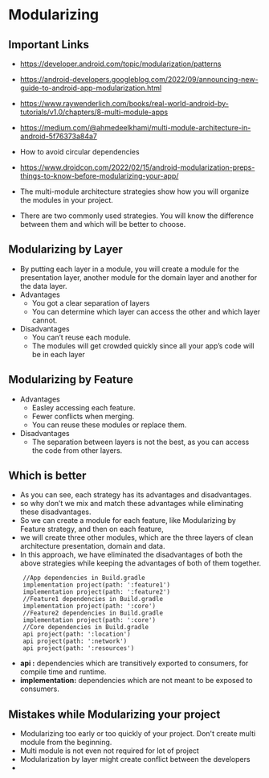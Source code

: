 # Modularizing
## Important Links
- https://developer.android.com/topic/modularization/patterns
- https://android-developers.googleblog.com/2022/09/announcing-new-guide-to-android-app-modularization.html
- https://www.raywenderlich.com/books/real-world-android-by-tutorials/v1.0/chapters/8-multi-module-apps
- https://medium.com/@ahmedeelkhami/multi-module-architecture-in-android-5f76373a84a7
- How to avoid circular dependencies
- https://www.droidcon.com/2022/02/15/android-modularization-preps-things-to-know-before-modularizing-your-app/

- The multi-module architecture strategies show how you will organize the modules in your project. 
- There are two commonly used strategies. You will know the difference between them and which will be better to choose.
## Modularizing by Layer
- By putting each layer in a module, you will create a module for the presentation layer, another module for the domain layer and another for the data layer.
- Advantages
  - You got a clear separation of layers
  - You can determine which layer can access the other and which layer cannot.
- Disadvantages
  - You can’t reuse each module.
  - The modules will get crowded quickly since all your app’s code will be in each layer
## Modularizing by Feature
- Advantages
  - Easley accessing each feature.
  - Fewer conflicts when merging.
  - You can reuse these modules or replace them.
- Disadvantages
  - The separation between layers is not the best, as you can access the code from other layers.

## Which is better
- As you can see, each strategy has its advantages and disadvantages.
- so why don’t we mix and match these advantages while eliminating these disadvantages.
- So we can create a module for each feature, like Modularizing by Feature strategy, and then on each feature, 
- we will create three other modules, which are the three layers of clean architecture presentation, domain and data.
- In this approach, we have eliminated the disadvantages of both the above strategies while keeping the advantages of both of them together.


```
    //App dependencies in Build.gradle
    implementation project(path: ':feature1')
    implementation project(path: ':feature2')
    //Feature1 dependencies in Build.gradle
    implementation project(path: ':core')
    //Feature2 dependencies in Build.gradle
    implementation project(path: ':core')
    //Core dependencies in Build.gradle
    api project(path: ':location')
    api project(path: ':network')
    api project(path: ':resources')
```
- **api :** dependencies which are transitively exported to consumers, for compile time and runtime.
- **implementation:** dependencies which are not meant to be exposed to consumers.

## Mistakes while Modularizing your project
- Modularizing too early or too quickly of your project. Don't create multi module from the beginning.
- Multi module is not even not required for lot of project
- Modularization by layer might create conflict between the developers
- 